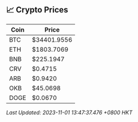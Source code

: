 ## 📈 Crypto Prices

| Coin | Price |
| ---- | ----- |
| BTC | $34401.9556 |
| ETH | $1803.7069 |
| BNB | $225.1947 |
| CRV | $0.4715 |
| ARB | $0.9420 |
| OKB | $45.0698 |
| DOGE | $0.0670 |

_Last Updated: 2023-11-01 13:47:37.476 +0800 HKT_